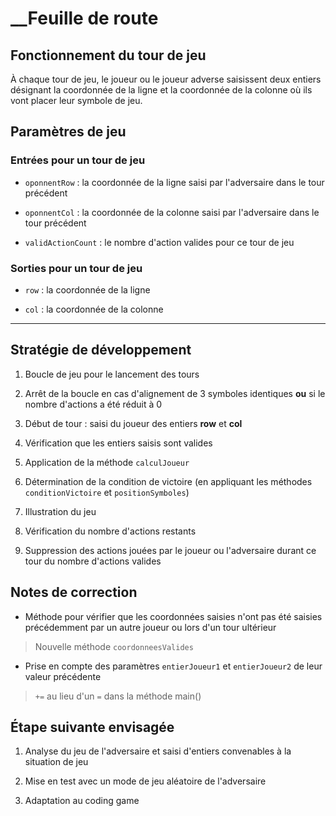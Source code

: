 # __Feuille de route

## Fonctionnement du tour de jeu

À chaque tour de jeu, le joueur ou le joueur adverse saisissent deux entiers désignant la coordonnée de la ligne et la  coordonnée de la colonne où ils vont placer leur symbole de jeu.

## Paramètres de jeu

### Entrées pour un tour de jeu

- `oponnentRow` : la coordonnée de la ligne saisi par l'adversaire dans le tour précédent

- `oponnentCol` : la coordonnée de la colonne saisi par l'adversaire dans le tour précédent

- `validActionCount` : le nombre d'action valides pour ce tour de jeu

### Sorties pour un tour de jeu

- `row` : la coordonnée de la ligne

- `col` : la coordonnée de la colonne 

---

## Stratégie de développement

1. Boucle de jeu pour le lancement des tours

2. Arrêt de la boucle en cas d'alignement de 3 symboles identiques **ou** si le nombre d'actions a été réduit à 0

3. Début de tour : saisi du joueur des entiers **row** et **col**

4. Vérification que les entiers saisis sont valides

5. Application de la méthode `calculJoueur`  

6. Détermination de la condition de victoire (en appliquant les méthodes `conditionVictoire` et `positionSymboles`)

7. Illustration du jeu

8. Vérification du nombre d'actions restants

9. Suppression des actions jouées par le joueur ou l'adversaire durant ce tour du nombre d'actions valides

## Notes de correction

- Méthode pour vérifier que les coordonnées saisies n'ont pas été saisies précédemment par un autre joueur ou lors d'un tour ultérieur

> Nouvelle méthode `coordonneesValides`

- Prise en compte des paramètres `entierJoueur1` et `entierJoueur2` de leur valeur précédente

> `+=` au lieu d'un `=` dans la méthode main()

## Étape suivante envisagée

1. Analyse du jeu de l'adversaire et saisi d'entiers convenables à la situation de jeu

2. Mise en test avec un mode de jeu aléatoire de l'adversaire

3. Adaptation au coding game
